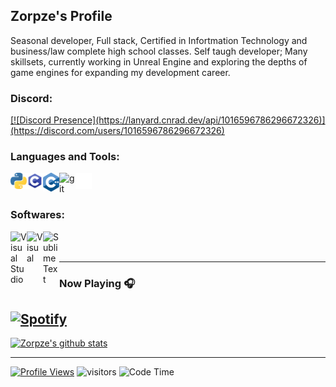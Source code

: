 ## Zorpze's Profile

Seasonal developer, Full stack, Certified in Infortmation Technology and business/law complete high school classes. Self taugh developer;
Many skillsets, currently working in Unreal Engine and exploring the depths of game engines for expanding my development career.

### Discord:
<p align="left">
  <a href="https://github.com/OfficialZorpze">
[![Discord Presence](https://lanyard.cnrad.dev/api/1016596786296672326)](https://discord.com/users/1016596786296672326)
     </a>
</p>

### Languages and Tools:




<a href="https://www.python.org" target="_blank"> <img align="left" alt="Python" width="26px" src="https://github.com/Aakarsh-B/trying-repos/blob/master/python-5.svg?raw=true"/> </a>
<a href="https://www.cprogramming.com/" target="_blank"> <img align="left" alt="C" width="26px" src="https://github.com/Aakarsh-B/trying-repos/blob/master/c-programming.png"/> </a>
<a href="https://www.w3schools.com/cpp/" target="_blank"> <img align="left" alt="C++" width="26px" src="https://github.com/Aakarsh-B/trying-repos/blob/master/c++.png"/> </a>
<a href="https://git-scm.com/" target="_blank"> <img align="left" alt="git" width="26px" src="https://www.vectorlogo.zone/logos/git-scm/git-scm-icon.svg"/> </a>
<img align="left" alt="GitHub" width="26px" src="https://github.com/Aakarsh-B/trying-repos/blob/master/github.svg" />
<br />
<br />
### Softwares:
<img align="left" alt="Visual Studio" width="26px" src="https://cdn.discordapp.com/attachments/861416164771758111/927386834760261632/58482afbcef1014c0b5e4a21.png" />
<img align="left" alt=Visual Studio Code" width="26px" src="https://cdn.discordapp.com/attachments/1017203659861409855/1018364476472426576/pngfind.com-change-icon-png-2129465.png" />
<img align="left" alt="Sublime Text" width="26px" src="https://cdn.discordapp.com/attachments/1017203659861409855/1018364876126691378/pngegg.png" />


<br />
<br />

---



### Now Playing 🎧

[![Spotify](https://novatorem-g77gvwi77-surgecheats.vercel.app/api/spotify?background_color=0d1117&border_color=ffffff)](https://open.spotify.com/user/bglzebmrr9avy433723ewp6bo?si=da8c591e00a245dc)
---

[![Zorpze's github stats](https://github-readme-stats.vercel.app/api?username=OfficialZorpze&include_all_commits=true&count_private=true&show_icons=true&line_height=20&title_color=FFFFFF&icon_color=FFFFFF&text_color=FFFFFF&bg_color=0D1117)](https://github.com/anuraghazra/github-readme-stats)

---
                                                                                                                                            
[![Profile Views](https://komarev.com/ghpvc/?username=OfficialZorpze&logo=GitHub&label=Profile%20Views&color=336699&logoColor=white&style=plastic)](https://github.com/OfficialZorpze) 
![visitors](https://visitor-badge.glitch.me/badge?page_id=minoveaz)
![Code Time](http://img.shields.io/badge/Code%20Time-580%20hrs%2025%20mins-blue)
